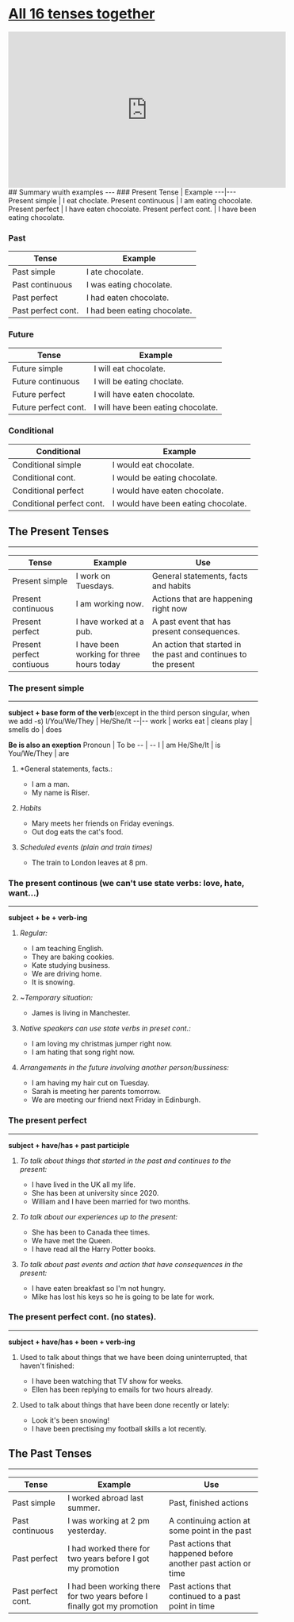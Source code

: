 # [All 16 tenses together](https://www.youtube.com/watch?v=Ljjiw9mC_Cg&t=785s)
<iframe width="560" height="315" src="https://www.youtube.com/embed/Ljjiw9mC_Cg" title="YouTube video player" frameborder="0" allow="accelerometer; autoplay; clipboard-write; encrypted-media; gyroscope; picture-in-picture" allowfullscreen></iframe>
## Summary wuith examples 
---
### Present
Tense | Example 
---|---
Present simple | I eat choclate.
Present continuous | I am eating chocolate.
Present perfect | I have eaten chocolate.
Present perfect cont. | I have been eating chocolate.

### Past
Tense | Example 
---|---
Past simple | I ate chocolate.
Past continuous | I was eating chocolate.
Past perfect | I had eaten chocolate.
Past perfect cont. | I had been eating chocolate.

### Future
Tense | Example 
---|---
Future simple | I will eat chocolate.
Future continuous | I will be eating choclate.
Future perfect | I will have eaten chocolate.
Future perfect cont. | I will have been eating chocolate.

### Conditional
Conditional | Example 
---|---
Conditional simple | I would eat chocolate.
Conditional cont.  | I would be eating chocolate.
Conditional perfect | I would have eaten chocolate.
Conditional perfect cont. | I would have been eating chocolate.

## The Present Tenses
--- 
Tense | Example | Use
--|--|--
Present simple | I work on Tuesdays. | General statements, facts and habits
Present continuous | I am working now. | Actions that are happening right now
Present perfect | I have worked at a pub. | A past event that has present consequences.
Present perfect contiuous | I have been working for three hours today | An action that started in the past and continues to the present 

### The present simple 
---
**subject + base form of the verb**(except in the third person singular, when we add -s)
I/You/We/They | He/She/It
--|--
work | works
eat | cleans
play | smells
do | does

**Be is also an exeption**
Pronoun | To be
-- | --
I | am
He/She/It | is
You/We/They | are

1. *General statements, facts.:
	- I am a man.
	- My name is Riser.

2. *Habits*
	- Mary meets her friends on Friday evenings.
	- Out dog eats the cat's food.

3. *Scheduled events (plain and train times)*
	- The train to London leaves at 8 pm.


### The present continous (we can't use state verbs: love, hate, want...)
---
**subject + be + verb-ing**

1. *Regular:*
	- I am teaching English.
	- They are baking cookies.
	- Kate studying business.
	- We are driving home.
	- It is snowing.

2. ~*Temporary situation:* 
	- James is living in Manchester.

3. *Native speakers can use state verbs in preset cont.:*
	- I am loving my christmas jumper right now.
	- I am hating that song right now.

4. *Arrangements in the future involving another person/bussiness:*
	- I am having my hair cut on Tuesday.
	- Sarah is meeting her parents tomorrow.
	- We are meeting our friend next Friday in Edinburgh.


### The present perfect
---
**subject + have/has + past participle**

1. *To talk about things that started in the past and continues to the present:*
	- I have lived in the UK all my life.
	- She has been at university since 2020.
	- William and I have been married for two months.

2. *To talk about our experiences up to the present:*
	- She has been to Canada thee times. 
	- We have met the Queen.
	- I have read all the Harry Potter books.   

3. *To talk about past events and action that have consequences in the present:*
	- I have eaten breakfast so I'm not hungry.
	- Mike has lost his keys so he is going to be late for work.


### The present perfect cont. (no states).
---
**subject + have/has + been + verb-ing**

1. Used to talk about things that we have been doing uninterrupted, that haven't finished:
	- I have been watching that TV show for weeks.
	- Ellen has been replying to emails for two hours already.

2. Used to talk about things that have been done recently or lately:
	- Look it's been snowing!
	- I have been prectising my football skills a lot recently.


## The Past Tenses 
---
Tense | Example | Use
--|--|--
Past simple | I worked abroad last summer. | Past, finished actions
Past continuous | I was working at 2 pm yesterday. | A continuing action at some point in the past
Past perfect | I had worked there for two years before I got my promotion | Past actions that happened before another past action or time
Past perfect cont. | I had been working there for two years before I finally got my promotion | Past actions that continued to a past point in time

